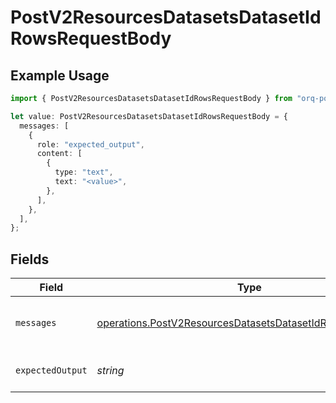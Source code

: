 # PostV2ResourcesDatasetsDatasetIdRowsRequestBody

## Example Usage

```typescript
import { PostV2ResourcesDatasetsDatasetIdRowsRequestBody } from "orq-poc-typescript/models/operations";

let value: PostV2ResourcesDatasetsDatasetIdRowsRequestBody = {
  messages: [
    {
      role: "expected_output",
      content: [
        {
          type: "text",
          text: "<value>",
        },
      ],
    },
  ],
};
```

## Fields

| Field                                                                                                                                | Type                                                                                                                                 | Required                                                                                                                             | Description                                                                                                                          |
| ------------------------------------------------------------------------------------------------------------------------------------ | ------------------------------------------------------------------------------------------------------------------------------------ | ------------------------------------------------------------------------------------------------------------------------------------ | ------------------------------------------------------------------------------------------------------------------------------------ |
| `messages`                                                                                                                           | [operations.PostV2ResourcesDatasetsDatasetIdRowsMessages](../../models/operations/postv2resourcesdatasetsdatasetidrowsmessages.md)[] | :heavy_check_mark:                                                                                                                   | Input message(s) of the dataset row                                                                                                  |
| `expectedOutput`                                                                                                                     | *string*                                                                                                                             | :heavy_minus_sign:                                                                                                                   | Reference of the dataset row                                                                                                         |